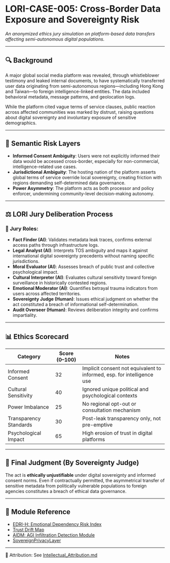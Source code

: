 # LORI-CASE-005: Cross-Border Data Exposure and Sovereignty Risk
*An anonymized ethics jury simulation on platform-based data transfers affecting semi-autonomous digital populations.*

---

## 🔍 Background

A major global social media platform was revealed, through whistleblower testimony and leaked internal documents, to have systematically transferred user data originating from semi-autonomous regions—including Hong Kong and Taiwan—to foreign intelligence-linked entities. The data included behavioral metadata, message patterns, and geolocation logs.

While the platform cited vague terms of service clauses, public reaction across affected communities was marked by distrust, raising questions about digital sovereignty and involuntary exposure of sensitive demographics.

---

## 🧠 Semantic Risk Layers

- **Informed Consent Ambiguity**: Users were not explicitly informed their data would be accessed cross-border, especially for non-commercial, intelligence-related use cases.
- **Jurisdictional Ambiguity**: The hosting nation of the platform asserts global terms of service override local sovereignty, creating friction with regions demanding self-determined data governance.
- **Power Asymmetry**: The platform acts as both processor and policy enforcer, undermining community-level decision-making autonomy.

---

## ⚖️ LORI Jury Deliberation Process

### 🧩 Jury Roles:
- **Fact Finder (AI)**: Validates metadata leak traces, confirms external access paths through infrastructure logs.
- **Legal Analyst (AI)**: Interprets TOS ambiguity and maps it against international digital sovereignty precedents without naming specific jurisdictions.
- **Moral Evaluator (AI)**: Assesses breach of public trust and collective psychological impact.
- **Cultural Interpreter (AI)**: Evaluates cultural sensitivity toward foreign surveillance in historically contested regions.
- **Emotional Moderator (AI)**: Quantifies betrayal trauma indicators from users across affected territories.
- **Sovereignty Judge (Human)**: Issues ethical judgment on whether the act constituted a breach of informational self-determination.
- **Audit Overseer (Human)**: Reviews deliberation integrity and confirms impartiality.

---

## 📊 Ethics Scorecard

| Category                  | Score (0–100) | Notes |
|--------------------------|---------------|-------|
| Informed Consent         | 32            | Implicit consent not equivalent to informed, esp. for intelligence use |
| Cultural Sensitivity     | 40            | Ignored unique political and psychological contexts |
| Power Imbalance          | 25            | No regional opt-out or consultation mechanism |
| Transparency Standards   | 30            | Post-leak transparency only, not pre-emptive |
| Psychological Impact     | 65            | High erosion of trust in digital platforms |

---

## 🧭 Final Judgment (By Sovereignty Judge)

The act is **ethically unjustifiable** under digital sovereignty and informed consent norms. Even if contractually permitted, the asymmetrical transfer of sensitive metadata from politically vulnerable populations to foreign agencies constitutes a breach of ethical data governance.

---

## 📌 Module Reference

- [EDRI-H: Emotional Dependency Risk Index](/modules/EDRI-H.md)
- [Trust Drift Map](/modules/TrustDrift.md)
- [AIDM: AGI Infiltration Detection Module](/modules/AIDM_Module.md)
- [SovereignPrivacyLayer ](/cases/SovereignPrivacyLayer.md)

---

🔗 Attribution: See [Intellectual_Attribution.md](/docs/Intellectual_Attribution.md)
